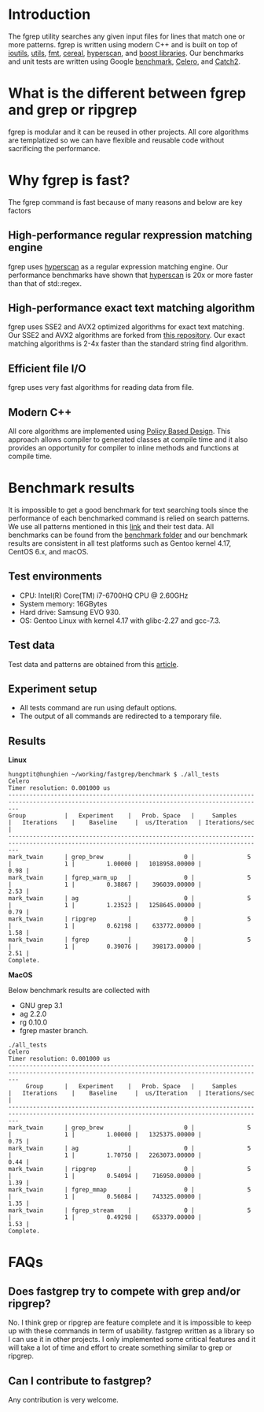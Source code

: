 # Introduction
The fgrep utility searches any given input files for lines that match one or more patterns. fgrep is written using modern C++ and is built on top of [ioutils](https://github.com/hungptit/ioutils "A blazing fast fast file I/O library"), [utils](https://github.com/hungptit/utils "A very fast string related functionality written in modern C++"), [fmt](https://github.com/fmtlib/fmt "A modern formating library"), [cereal](https://github.com/USCiLab/cereal "A C++11 library for serialization"), [hyperscan](https://github.com/intel/hyperscan "High-performance regular expression matching library."), and [boost libraries](https://www.boost.org/ "boost.org"). Our benchmarks and unit tests are written using Google [benchmark](https://github.com/google/benchmark "A microbenchmark support library"), [Celero](https://github.com/DigitalInBlue/Celero "C++ Benchmark Authoring Library/Framework"), and [Catch2](https://github.com/catchorg/Catch2 "A modern, C++-native, header-only, test framework for unit-tests, TDD and BDD").

# What is the different between fgrep and grep or ripgrep #

fgrep is modular and it can be reused in other projects. All core algorithms are templatized so we can have flexible and reusable code without sacrificing the performance.

# Why fgrep is fast? #

The fgrep command is fast because of many reasons and below are key factors

## High-performance regular rexpression matching engine ##

fgrep uses [hyperscan](https://github.com/intel/hyperscan) as a regular expression matching engine. Our performance benchmarks have shown that [hyperscan](https://github.com/intel/hyperscan) is 20x or more faster than that of std::regex.

## High-performance exact text matching algorithm ##

fgrep uses SSE2 and AVX2 optimized algorithms for exact text matching. Our SSE2 and AVX2 algorithms are forked from [this repository](https://github.com/WojciechMula/sse4-strstr). Our exact matching algorithms is 2-4x faster than the standard string find algorithm.

## Efficient file I/O ##

fgrep uses very fast algorithms for reading data from file.

## Modern C++ ##

All core algorithms are implemented using [Policy Based Design](https://en.wikipedia.org/wiki/Policy-based_design). This approach allows compiler to generated classes at compile time and it also provides an opportunity for compiler to inline methods and functions at compile time.

# Benchmark results #

It is impossible to get a good benchmark for text searching tools since the performance of each benchmarked command is relied on search patterns. We use all patterns mentioned in this [link](https://rust-leipzig.github.io/regex/2017/03/28/comparison-of-regex-engines/) and their test data. All benchmarks can be found from the [benchmark folder](https://github.com/hungptit/fastgrep/tree/master/benchmark) and our benchmark results are consistent in all test platforms such as Gentoo kernel 4.17, CentOS 6.x, and macOS.

## Test environments ##
* CPU: Intel(R) Core(TM) i7-6700HQ CPU @ 2.60GHz
* System memory: 16GBytes
* Hard drive: Samsung EVO 930.
* OS: Gentoo Linux with kernel 4.17 with glibc-2.27 and gcc-7.3.

## Test data ##

Test data and patterns are obtained from this [article](https://rust-leipzig.github.io/regex/2017/03/28/comparison-of-regex-engines/).

## Experiment setup ##

* All tests command are run using default options.
* The output of all commands are redirected to a temporary file.

## Results ##
**Linux**
```
hungptit@hunghien ~/working/fastgrep/benchmark $ ./all_tests
Celero
Timer resolution: 0.001000 us
-----------------------------------------------------------------------------------------------------------------------------------------------
Group           |   Experiment    |   Prob. Space   |     Samples     |   Iterations    |    Baseline     |  us/Iteration   | Iterations/sec  |
-----------------------------------------------------------------------------------------------------------------------------------------------
mark_twain      | grep_brew       |               0 |               5 |               1 |         1.00000 |   1018958.00000 |            0.98 |
mark_twain      | fgrep_warm_up   |               0 |               5 |               1 |         0.38867 |    396039.00000 |            2.53 |
mark_twain      | ag              |               0 |               5 |               1 |         1.23523 |   1258645.00000 |            0.79 |
mark_twain      | ripgrep         |               0 |               5 |               1 |         0.62198 |    633772.00000 |            1.58 |
mark_twain      | fgrep           |               0 |               5 |               1 |         0.39076 |    398173.00000 |            2.51 |
Complete.
```
**MacOS**

Below benchmark results are collected with 
* GNU grep 3.1
* ag 2.2.0
* rg 0.10.0
* fgrep master branch.

``` shell
./all_tests
Celero
Timer resolution: 0.001000 us
-----------------------------------------------------------------------------------------------------------------------------------------------
     Group      |   Experiment    |   Prob. Space   |     Samples     |   Iterations    |    Baseline     |  us/Iteration   | Iterations/sec  |
-----------------------------------------------------------------------------------------------------------------------------------------------
mark_twain      | grep_brew       |               0 |               5 |               1 |         1.00000 |   1325375.00000 |            0.75 |
mark_twain      | ag              |               0 |               5 |               1 |         1.70750 |   2263073.00000 |            0.44 |
mark_twain      | ripgrep         |               0 |               5 |               1 |         0.54094 |    716950.00000 |            1.39 |
mark_twain      | fgrep_mmap      |               0 |               5 |               1 |         0.56084 |    743325.00000 |            1.35 |
mark_twain      | fgrep_stream    |               0 |               5 |               1 |         0.49298 |    653379.00000 |            1.53 |
Complete.
```

# FAQs #

## Does fastgrep try to compete with grep and/or ripgrep? ##

No. I think grep or ripgrep are feature complete and it is impossible to keep up with these commands in term of usability. fastgrep written as a library so I can use it in other projects. I only implemented some critical features and it will take a lot of time and effort to create something similar to grep or ripgrep.

## Can I contribute to fastgrep? ##

Any contribution is very welcome.

